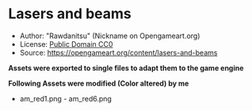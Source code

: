 # Lasers and beams

- Author: "Rawdanitsu" (Nickname on Opengameart.org)
- License: [Public Domain CC0](https://creativecommons.org/publicdomain/zero/1.0/)
- Source: https://opengameart.org/content/lasers-and-beams

**Assets were exported to single files to adapt them to the game engine**

**Following Assets were modified (Color altered) by me**

- am_red1.png - am_red6.png
